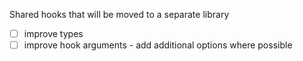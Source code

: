 Shared hooks that will be moved to a separate library

- [ ] improve types
- [ ] improve hook arguments - add additional options where possible
